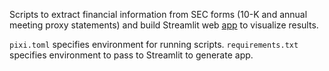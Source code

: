 Scripts to extract financial information from SEC forms (10-K and annual meeting proxy statements) and build Streamlit web [app](https://vail-resorts.streamlit.app/) to visualize results.

`pixi.toml` specifies environment for running scripts. 
`requirements.txt` specifies environment to pass to Streamlit to generate app. 



